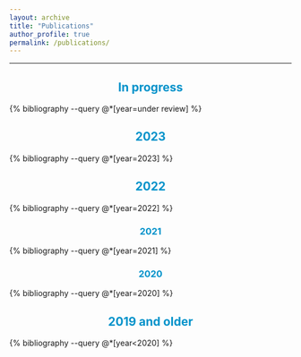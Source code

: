 ```yaml
---
layout: archive
title: "Publications"
author_profile: true
permalink: /publications/
---
```


<style>
.center-div {
     margin: 0 auto;
     width: 100%;
     text-align: justify;
}
</style>

<div class="center-div">
    <hr>
<center><h2 style="color:#0092ca;">In progress</h2> </center>

{% bibliography --query @*[year=under review] %}

<center><h2 style="color:#0092ca;">2023</h2> </center>

{% bibliography --query @*[year=2023] %}

<center><h2 style="color:#0092ca;">2022</h2> </center>

{% bibliography --query @*[year=2022] %}

<center><h3 style="color:#0092ca;">2021</h3> </center>

{% bibliography --query @*[year=2021] %}

<center><h3 style="color:#0092ca;">2020</h3> </center>

{% bibliography --query @*[year=2020] %}

<center><h2 style="color:#0092ca;">2019 and older </h2> </center>

{% bibliography --query @*[year<2020] %}

</div>